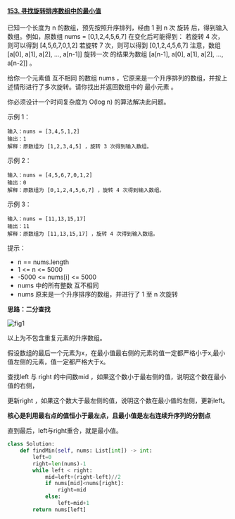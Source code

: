 #### [153. 寻找旋转排序数组中的最小值](https://leetcode.cn/problems/find-minimum-in-rotated-sorted-array/)

已知一个长度为 n 的数组，预先按照升序排列，经由 1 到 n 次 旋转 后，得到输入数组。例如，原数组 nums = [0,1,2,4,5,6,7] 在变化后可能得到：
若旋转 4 次，则可以得到 [4,5,6,7,0,1,2]
若旋转 7 次，则可以得到 [0,1,2,4,5,6,7]
注意，数组 [a[0], a[1], a[2], ..., a[n-1]] 旋转一次 的结果为数组 [a[n-1], a[0], a[1], a[2], ..., a[n-2]] 。

给你一个元素值 互不相同 的数组 nums ，它原来是一个升序排列的数组，并按上述情形进行了多次旋转。请你找出并返回数组中的 最小元素 。

你必须设计一个时间复杂度为 O(log n) 的算法解决此问题。

 

示例 1：

```
输入：nums = [3,4,5,1,2]
输出：1
解释：原数组为 [1,2,3,4,5] ，旋转 3 次得到输入数组。
```

示例 2：

```
输入：nums = [4,5,6,7,0,1,2]
输出：0
解释：原数组为 [0,1,2,4,5,6,7] ，旋转 4 次得到输入数组。
```

示例 3：

```
输入：nums = [11,13,15,17]
输出：11
解释：原数组为 [11,13,15,17] ，旋转 4 次得到输入数组。
```


提示：

- n == nums.length
- 1 <= n <= 5000
- -5000 <= nums[i] <= 5000
- nums 中的所有整数 互不相同
- nums 原来是一个升序排序的数组，并进行了 1 至 n 次旋转

**思路：二分查找**

![fig1](https://assets.leetcode-cn.com/solution-static/153/1.png)

以上为不包含重复元素的升序数组。

假设数组的最后一个元素为x，在最小值最右侧的元素的值一定都严格小于x,最小值左侧的元素，值一定都严格大于x。

查找left 与 right 的中间数mid ，如果这个数小于最右侧的值，说明这个数在最小值的右侧，

更新right ，如果这个数大于最左侧的值，说明这个数在最小值的左侧，更新left。

**核心是利用最右点的值恒小于最左点，且最小值是左右连续升序列的分割点**

直到最后，left与right重合，就是最小值。

```python
class Solution:
    def findMin(self, nums: List[int]) -> int:
        left=0
        right=len(nums)-1
        while left < right:
            mid=left+(right-left)//2
            if nums[mid]<nums[right]:
                right=mid
            else:
                left=mid+1
        return nums[left]
```

